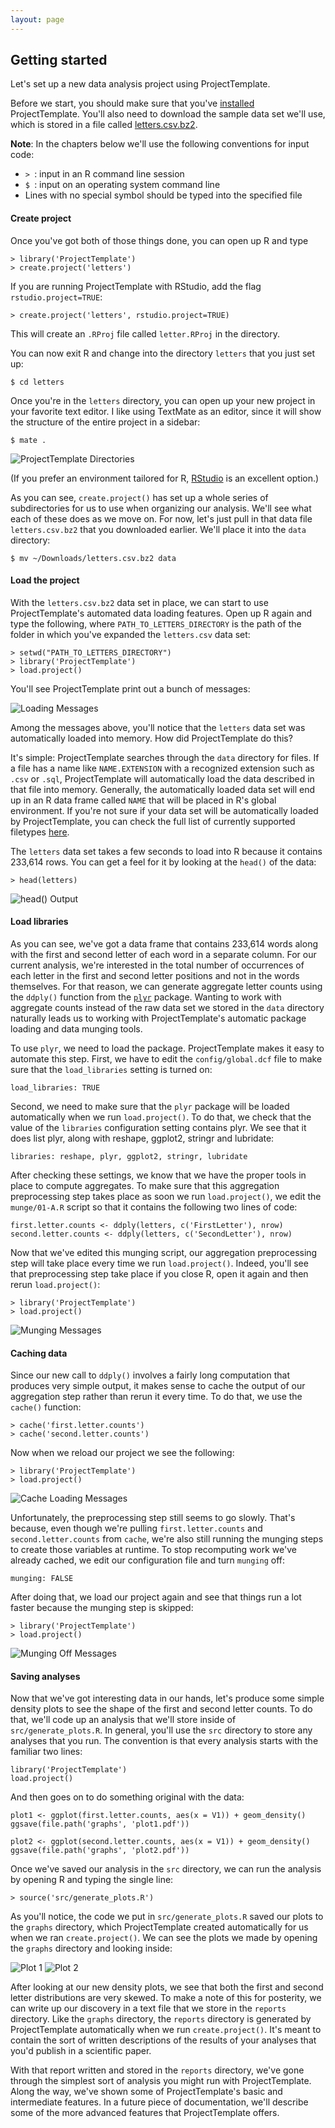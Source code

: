 ```yaml
---
layout: page
---
```

## Getting started
Let's set up a new data analysis project using ProjectTemplate.

Before we start, you should make sure that you've [installed](./installing.html) ProjectTemplate. You'll also need to download the sample data set we'll use, which is stored in a file called [letters.csv.bz2](./letters.csv.bz2).

**Note**: In the chapters below we'll use the following conventions for input code:
* `> `: input in an R command line session
* `$ `: input on an operating system command line
* Lines with no special symbol should be typed into the specified file

#### Create project
Once you've got both of those things done, you can open up R and type

    > library('ProjectTemplate')
    > create.project('letters')

If you are running ProjectTemplate with RStudio, add the flag `rstudio.project=TRUE`:

    > create.project('letters', rstudio.project=TRUE)

This will create an `.RProj` file called `letter.RProj` in the directory.

You can now exit R and change into the directory `letters` that you just set up:

    $ cd letters

Once you're in the `letters` directory, you can open up your new project in your favorite text editor. I like using TextMate as an editor, since it will show the structure of the entire project in a sidebar:

    $ mate .

![ProjectTemplate Directories](./directories.png)

(If you prefer an environment tailored for R, [RStudio](http://www.rstudio.com/)
is an excellent option.)

As you can see, `create.project()` has set up a whole series of subdirectories for us to use when organizing our analysis. We'll see what each of these does as we move on. For now, let's just pull in that data file `letters.csv.bz2` that you downloaded earlier. We'll place it into the `data` directory:

    $ mv ~/Downloads/letters.csv.bz2 data

#### Load the project
With the `letters.csv.bz2` data set in place, we can start to use ProjectTemplate's automated data loading features. Open up R again and type the following, where `PATH_TO_LETTERS_DIRECTORY` is the path of the folder in which you've expanded the `letters.csv` data set:

    > setwd("PATH_TO_LETTERS_DIRECTORY")
    > library('ProjectTemplate')
    > load.project()

You'll see ProjectTemplate print out a bunch of messages:

![Loading Messages](./loading.png)

Among the messages above, you'll notice that the `letters` data set was automatically loaded into memory. How did ProjectTemplate do this?

It's simple: ProjectTemplate searches through the `data` directory for files. If a file has a name like `NAME.EXTENSION` with a recognized extension such as `.csv` or `.sql`, ProjectTemplate will automatically load the data described in that file into memory. Generally, the automatically loaded data set will end up in an R data frame called `NAME` that will be placed in R's global environment. If you're not sure if your data set will be automatically loaded by ProjectTemplate, you can check the full list of currently supported filetypes [here](./file_formats.html).

The `letters` data set takes a few seconds to load into R because it contains 233,614 rows. You can get a feel for it by looking at the `head()` of the data:

    > head(letters)

![head() Output](./head.png)

#### Load libraries
As you can see, we've got a data frame that contains 233,614 words along with the first and second letter of each word in a separate column. For our current analysis, we're interested in the total number of occurrences of each letter in the first and second letter positions and not in the words themselves. For that reason, we can generate aggregate letter counts using the `ddply()` function from the [`plyr`](http://plyr.had.co.nz/) package. Wanting to work with aggregate counts instead of the raw data set we stored in the `data` directory naturally leads us to working with ProjectTemplate's automatic package loading and data munging tools.

To use `plyr`, we need to load the package. ProjectTemplate makes it easy to automate this step. First, we have to edit the `config/global.dcf` file to make sure that the `load_libraries` setting is turned on:

    load_libraries: TRUE

Second, we need to make sure that the `plyr` package will be loaded automatically when we run `load.project()`. To do that, we check that the value of the `libraries` configuration setting contains plyr. We see that it does list plyr, along with reshape, ggplot2, stringr and lubridate:

    libraries: reshape, plyr, ggplot2, stringr, lubridate

After checking these settings, we know that we have the proper tools in place to compute aggregates. To make sure that this aggregation preprocessing step takes place as soon we run `load.project()`, we edit the `munge/01-A.R` script so that it contains the following two lines of code:

    first.letter.counts <- ddply(letters, c('FirstLetter'), nrow)
    second.letter.counts <- ddply(letters, c('SecondLetter'), nrow)

Now that we've edited this munging script, our aggregation preprocessing step will take place every time we run `load.project()`. Indeed, you'll see that preprocessing step take place if you close R, open it again and then rerun `load.project()`:

    > library('ProjectTemplate')
    > load.project()

![Munging Messages](./munging.png)

#### Caching data
Since our new call to `ddply()` involves a fairly long computation that produces very simple output, it makes sense to cache the output of our aggregation step rather than rerun it every time. To do that, we use the `cache()` function:

    > cache('first.letter.counts')
    > cache('second.letter.counts')

Now when we reload our project we see the following:

    > library('ProjectTemplate')
    > load.project()

![Cache Loading Messages](./caching.png)

Unfortunately, the preprocessing step still seems to go slowly. That's because, even though we're pulling `first.letter.counts` and `second.letter.counts` from `cache`, we're also still running the munging steps to create those variables at runtime. To stop recomputing work we've already cached, we edit our configuration file and turn `munging` off:

    munging: FALSE

After doing that, we load our project again and see that things run a lot faster because the munging step is skipped:

    > library('ProjectTemplate')
    > load.project()

![Munging Off Messages](./munging_off.png)

#### Saving analyses
Now that we've got interesting data in our hands, let's produce some simple density plots to see the shape of the first and second letter counts. To do that, we'll code up an analysis that we'll store inside of `src/generate_plots.R`. In general, you'll use the `src` directory to store any analyses that you run. The convention is that every analysis starts with the familiar two lines:

    library('ProjectTemplate')
    load.project()

And then goes on to do something original with the data:

    plot1 <- ggplot(first.letter.counts, aes(x = V1)) + geom_density()
    ggsave(file.path('graphs', 'plot1.pdf'))

    plot2 <- ggplot(second.letter.counts, aes(x = V1)) + geom_density()
    ggsave(file.path('graphs', 'plot2.pdf'))

Once we've saved our analysis in the `src` directory, we can run the analysis by opening R and typing the single line:

    > source('src/generate_plots.R')

As you'll notice, the code we put in `src/generate_plots.R` saved our plots to the `graphs` directory, which ProjectTemplate created automatically for us when we ran `create.project()`. We can see the plots we made by opening the `graphs` directory and looking inside:

![Plot 1](./plot1.png)
![Plot 2](./plot2.png)

After looking at our new density plots, we see that both the first and second letter distributions are very skewed. To make a note of this for posterity, we can write up our discovery in a text file that we store in the `reports` directory. Like the `graphs` directory, the `reports` directory is generated by ProjectTemplate automatically when we run `create.project()`. It's meant to contain the sort of written descriptions of the results of your analyses that you'd publish in a scientific paper.

With that report written and stored in the `reports` directory, we've gone through the simplest sort of analysis you might run with ProjectTemplate. Along the way, we've shown some of ProjectTemplate's basic and intermediate features. In a future piece of documentation, we'll describe some of the more advanced features that ProjectTemplate offers.
